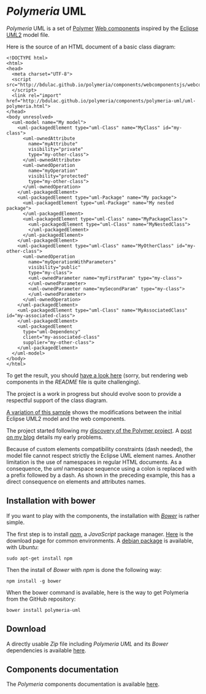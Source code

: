 *Polymeria* UML
========

*Polymeria* UML is a set of [Polymer](https://www.polymer-project.org/) [Web components](http://www.w3.org/TR/custom-elements/) inspired by the [Eclipse UML2](http://www.eclipse.org/modeling/mdt/?project=uml2) model file.


Here is the source of an HTML document of a basic class diagram:

    <!DOCTYPE html>
    <html>
    <head>
      <meta charset="UTF-8">
      <script src="http://bdulac.github.io/polymeria/components/webcomponentsjs/webcomponents.js">
      </script>
      <link rel="import" href="http://bdulac.github.io/polymeria/components/polymeria-uml/uml-polymeria.html">
    </head>
    <body unresolved>
      <uml-model name="My model">
        <uml-packagedElement type="uml-Class" name="MyClass" id="my-class">
          <uml-ownedAttribute
            name="myAttribute"
            visibility="private"
            type="my-other-class">
          </uml-ownedAttribute>
          <uml-ownedOperation
            name="myOperation"
            visibility="protected"
            type="my-other-class">
          </uml-ownedOperation>
        </uml-packagedElement>
        <uml-packagedElement type="uml-Package" name="My package">
          <uml-packagedElement type="uml-Package" name="My nested package">
          </uml-packagedElement>
          <uml-packagedElement type="uml-Class" name="MyPackageClass">
            <uml-packagedElement type="uml-Class" name="MyNestedClass">
            </uml-packagedElement>
          </uml-packagedElement>
        </uml-packagedElement>
        <uml-packagedElement type="uml-Class" name="MyOtherClass" id="my-other-class">
          <uml-ownedOperation
            name="myOperationWithParameters"
            visibility="public"
            type="my-class">
            <uml-ownedParameter name="myFirstParam" type="my-class">
            </uml-ownedParameter>
            <uml-ownedParameter name="mySecondParam" type="my-class">
            </uml-ownedParameter>
          </uml-ownedOperation>
        </uml-packagedElement>
        <uml-packagedElement type="uml-Class" name="MyAssociatedClass" id="my-associated-class">
        </uml-packagedElement>
        <uml-packagedElement
          type="uml-Dependency"
          client="my-associated-class"
          supplier="my-other-class">
        </uml-packagedElement>
      </uml-model>
    </body>
    </html>

To get the result, you should [have a look here](http://bdulac.github.io/polymeria/sample/general/) (sorry, but rendering web components in the *README* file is quite challenging).

The project is a work in progress but should evolve soon to provide a respectful support of the class diagram.

[A variation of this sample](http://bdulac.github.io/sample/polymeria) shows the modifications between the initial Eclipse UML2 model and the web components.

The project started following my [discovery of the Polymer project](http://bdulac.github.io/note/web-components-polymer). A [post on my blog](http://bdulac.github.io/note/web-components-adaptation-xml-document) details my early problems.

Because of custom elements compatibility constraints (dash needed), the model file cannot respect strictly the Eclipse UML element names. Another limitation is the use of namespaces in regular HTML documents. As a consequence, the *uml* namespace sequence using a colon is replaced with a prefix followed by a dash. As shown in the preceding example, this has a direct consequence on elements and attributes names.

Installation with bower
--------

If you want to play with the components, the installation with *[Bower](https://bower.io/)* is rather simple.

The first step is to install *[npm](https://www.npmjs.com/)*,  a *JavaScript* package manager. [Here](https://nodejs.org/en/download/) is the download page for common environments. A [debian package](https://packages.debian.org/sid/npm) is available, with *Ubuntu*:
```
sudo apt-get install npm
```

Then the install of *Bower* with *npm* is done the following way:
```
npm install -g bower
```

When the bower command is available, here is the way to get Polymeria from the GitHub repository:
```
bower install polymeria-uml
```

Download
--------

A directly usable *Zip* file including *Polymeria UML* and its *Bower* dependencies is available [here](http://bdulac.github.io/polymeria/polymeria_0.0.5.zip).

Components documentation
--------

The *Polymeria* components documentation is available [here](http://bdulac.github.io/polymeria/components/polymeria-uml/).